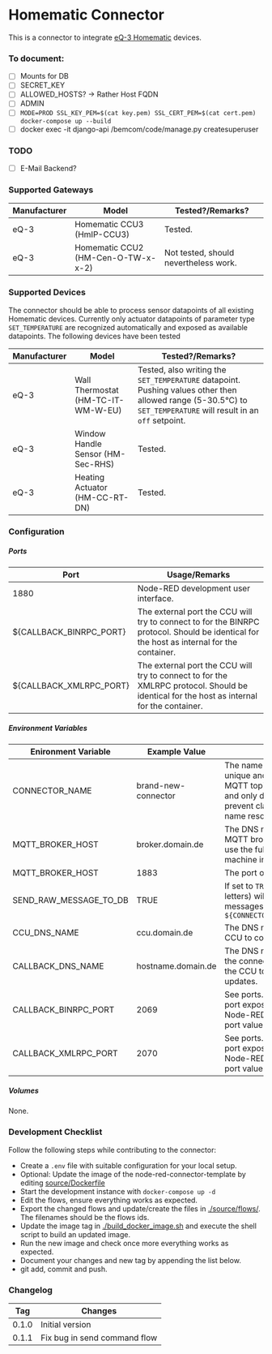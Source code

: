 # Homematic Connector

This is a connector to integrate [eQ-3 Homematic](https://www.eq-3.com/products/homematic.html) devices.

### To document:

* [ ] Mounts for DB
* [ ] SECRET_KEY
* [ ] ALLOWED_HOSTS? -> Rather Host FQDN
* [ ] ADMIN
* [ ] `MODE=PROD SSL_KEY_PEM=$(cat key.pem) SSL_CERT_PEM=$(cat cert.pem) docker-compose up --build`
* [ ] docker exec -it django-api /bemcom/code/manage.py createsuperuser

### TODO

* [ ] E-Mail Backend?

### Supported Gateways

| Manufacturer | Model                              | Tested?/Remarks?                      |
| ------------ | ---------------------------------- | ------------------------------------- |
| eQ-3         | Homematic CCU3 (HmIP-CCU3)         | Tested.                               |
| eQ-3         | Homematic CCU2 (HM-Cen-O-TW-x-x-2) | Not tested, should nevertheless work. |



### Supported Devices

The connector should be able to process sensor datapoints of all existing Homematic devices. Currently only actuator datapoints of parameter type `SET_TEMPERATURE` are recognized automatically and exposed as available datapoints. The following devices have been tested 

| Manufacturer | Model                              | Tested?/Remarks?                                             |
| ------------ | ---------------------------------- | ------------------------------------------------------------ |
| eQ-3         | Wall Thermostat (HM-TC-IT-WM-W-EU) | Tested, also writing the `SET_TEMPERATURE` datapoint. Pushing values other then allowed range (5-30.5°C) to `SET_TEMPERATURE` will result in an `off` setpoint. |
| eQ-3         | Window Handle Sensor (HM-Sec-RHS)  | Tested.                                                      |
| eQ-3         | Heating Actuator (HM-CC-RT-DN)     | Tested.                                                      |



### Configuration

##### Ports

| Port                    | Usage/Remarks                                                |
| ----------------------- | ------------------------------------------------------------ |
| 1880                    | Node-RED development user interface.                         |
| ${CALLBACK_BINRPC_PORT} | The external port the CCU will try to connect to for the BINRPC protocol. Should be identical for the host as internal for the container. |
| ${CALLBACK_XMLRPC_PORT} | The external port the CCU will try to connect to for the XMLRPC protocol. Should be identical for the host as internal for the container. |

##### Environment Variables

| Enironment Variable    | Example  Value      | Usage/Remarks                                                |
| ---------------------- | ------------------- | ------------------------------------------------------------ |
| CONNECTOR_NAME         | brand-new-connector | The name of the connector. Must be unique and is used to compute the MQTT topics. Use all lowercase chars and only dashes for separation to prevent clashes with Dockers internal name resolution system. |
| MQTT_BROKER_HOST       | broker.domain.de    | The DNS name or IP address of the MQTT broker. `localhost` will not work, use the full DNS name of the host machine instead. |
| MQTT_BROKER_HOST       | 1883                | The port of the MQTT broker.                                 |
| SEND_RAW_MESSAGE_TO_DB | TRUE                | If set to `TRUE` (that is a string of capital letters) will publish all received raw messages on topic `${CONNECTOR_NAME}/raw_message_to_db` |
| CCU_DNS_NAME           | ccu.domain.de       | The DNS name or IP address of the CCU to connect to.         |
| CALLBACK_DNS_NAME      | hostname.domain.de  | The DNS name or IP of the machine the connector is run on. Is used by the CCU to connect and push updates. |
| CALLBACK_BINRPC_PORT   | 2069                | See ports. Must be identical to the port exposed on the host to allow the Node-RED flow to send the correct port value to the CCU for callback. |
| CALLBACK_XMLRPC_PORT   | 2070                | See ports. Must be identical to the port exposed on the host to allow the Node-RED flow to send the correct port value to the CCU for callback. |

##### Volumes

None.



### Development Checklist

Follow the following steps while contributing to the connector:

* Create a `.env` file with suitable configuration for your local setup.
* Optional: Update the image of the node-red-connector-template by editing [source/Dockerfile](source/Dockerfile) 
* Start the development instance with  `docker-compose up -d`
* Edit the flows, ensure everything works as expected.
* Export the changed flows and update/create the files in [./source/flows/](./source/flows/). The filenames should be the flows ids.
* Update the image tag in  [./build_docker_image.sh](./build_docker_image.sh) and execute the shell script to build an updated image. 
* Run the new image and check once more everything works as expected.
* Document your changes and new tag by appending the list below.
* git add, commit and push.



### Changelog

| Tag   | Changes                      |
| ----- | ---------------------------- |
| 0.1.0 | Initial version              |
| 0.1.1 | Fix bug in send command flow |
